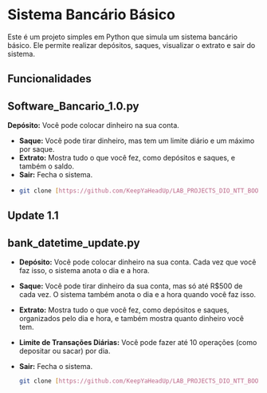 # Sistema Bancário Básico

Este é um projeto simples em Python que simula um sistema bancário básico. Ele permite realizar depósitos, saques, visualizar o extrato e sair do sistema.

## Funcionalidades

## Software_Bancario_1.0.py

 **Depósito:** Você pode colocar dinheiro na sua conta.
- **Saque:** Você pode tirar dinheiro, mas tem um limite diário e um máximo por saque.
- **Extrato:** Mostra tudo o que você fez, como depósitos e saques, e também o saldo.
- **Sair:** Fecha o sistema.
- 
   ```bash
   git clone [https://github.com/KeepYaHeadUp/LAB_PROJECTS_DIO_NTT_BOOTCAMP/blob/main/Software_Bancario_1.0.py]

   
## Update 1.1

## bank_datetime_update.py


- **Depósito:** Você pode colocar dinheiro na sua conta. Cada vez que você faz isso, o sistema anota o dia e a hora.
- **Saque:** Você pode tirar dinheiro da sua conta, mas só até R$500 de cada vez. O sistema também anota o dia e a hora quando você faz isso.
- **Extrato:** Mostra tudo o que você fez, como depósitos e saques, organizados pelo dia e hora, e também mostra quanto dinheiro você tem.
- **Limite de Transações Diárias:** Você pode fazer até 10 operações (como depositar ou sacar) por dia.
- **Sair:** Fecha o sistema.

   ```bash
   git clone [https://github.com/KeepYaHeadUp/LAB_PROJECTS_DIO_NTT_BOOTCAMP/blob/main/bank_datetime_update.py]
